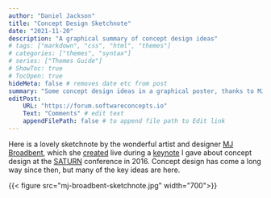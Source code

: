 ```yaml
---
author: "Daniel Jackson"
title: "Concept Design Sketchnote"
date: "2021-11-20"
description: "A graphical summary of concept design ideas"
# tags: ["markdown", "css", "html", "themes"]
# categories: ["themes", "syntax"]
# series: ["Themes Guide"]
# ShowToc: true
# TocOpen: true
hideMeta: false # removes date etc from post
summary: "Some concept design ideas in a graphical poster, thanks to MJ Broadbent."
editPost:
    URL: "https://forum.softwareconcepts.io"
    Text: "Comments" # edit text
    appendFilePath: false # to append file path to Edit link
---
```


Here is a lovely sketchnote by the wonderful artist and designer [MJ Broadbent](https://mjbroadbent.com), which she [created](https://twitter.com/mjbroadbent/status/728031935998533632) live during a [keynote](https://www.youtube.com/watch?v=blLhklI625s) I gave about concept design at the [SATURN](https://www.sei.cmu.edu/news-events/news/article.cfm?assetid=455035) conference in 2016. Concept design has come a long way since then, but many of the key ideas are here.

{{< figure src="mj-broadbent-sketchnote.jpg" width="700">}}
